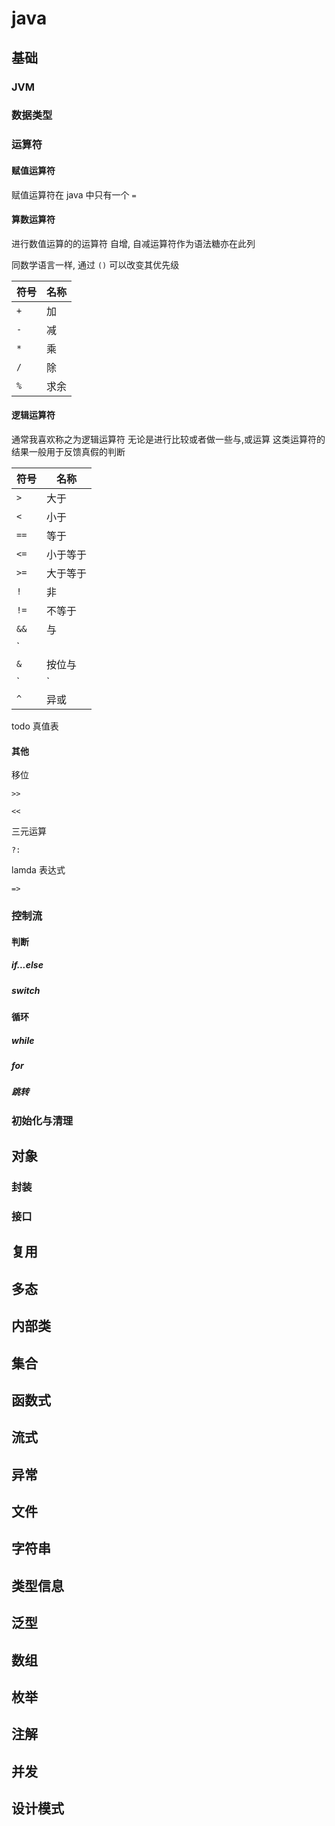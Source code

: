 # java

## 基础

### JVM

### 数据类型

### 运算符

#### 赋值运算符

赋值运算符在 java 中只有一个 `=`

#### 算数运算符

进行数值运算的的运算符
自增, 自减运算符作为语法糖亦在此列

同数学语言一样, 通过 `()` 可以改变其优先级

| 符号 | 名称 |
| ---- | ---- |
| `+`  | 加   |
| `-`  | 减   |
| `*`  | 乘   |
| `/`  | 除   |
| `%`  | 求余 |

#### 逻辑运算符

通常我喜欢称之为逻辑运算符
无论是进行比较或者做一些与,或运算 这类运算符的结果一般用于反馈真假的判断

| 符号 | 名称     |
| ---- | -------- |
| `>`  | 大于     |
| `<`  | 小于     |
| `==` | 等于     |
| `<=` | 小于等于 |
| `>=` | 大于等于 |
| `!`  | 非       |
| `!=` | 不等于   |
| `&&` | 与       |
| `||` | 或       |
| `&`  | 按位与   |
| `|`  | 按位或   |
| `^`  | 异或     |

todo 真值表

#### 其他

移位

`>>`

`<<`

三元运算

`?:`

lamda 表达式

`=>`

### 控制流

#### 判断

##### if...else

##### switch

#### 循环

##### while

##### for

##### 跳转

### 初始化与清理

## 对象

### 封装

### 接口

## 复用

## 多态

## 内部类

## 集合

## 函数式

## 流式

## 异常

## 文件

## 字符串

## 类型信息

## 泛型

## 数组

## 枚举

## 注解

## 并发

## 设计模式

